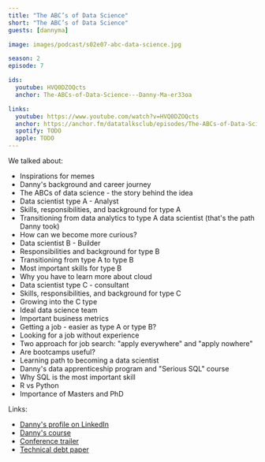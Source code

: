 ```yaml
---
title: "The ABC’s of Data Science"
short: "The ABC’s of Data Science"
guests: [dannyma]

image: images/podcast/s02e07-abc-data-science.jpg

season: 2
episode: 7

ids:
  youtube: HVQ0DZOQcts
  anchor: The-ABCs-of-Data-Science---Danny-Ma-er33oa

links:
  youtube: https://www.youtube.com/watch?v=HVQ0DZOQcts
  anchor: https://anchor.fm/datatalksclub/episodes/The-ABCs-of-Data-Science---Danny-Ma-er33oa
  spotify: TODO
  apple: TODO
---
```


We talked about:

- Inspirations for memes 
- Danny's background and career journey
- The ABCs of data science - the story behind the idea
- Data scientist type A - Analyst 
- Skills, responsibilities, and background for type A
- Transitioning from data analytics to type A data scientist (that's the path Danny took)
- How can we become more curious?
- Data scientist B - Builder 
- Responsibilities and background for type B
- Transitioning from type A to type B
- Most important skills for type B
- Why you have to learn more about cloud 
- Data scientist type C - consultant
- Skills, responsibilities, and background for type C
- Growing into the C type
- Ideal data science team
- Important business metrics
- Getting a job - easier as type A or type B?
- Looking for a job without experience
- Two approach for job search: "apply everywhere" and "apply nowhere"
- Are bootcamps useful?
- Learning path to becoming a data scientist
- Danny's data apprenticeship program and "Serious SQL" course 
- Why SQL is the most important skill
- R vs Python
- Importance of Masters and PhD


Links:

- [Danny's profile on LinkedIn](https://linkedin.com/in/datawithdanny)
- [Danny's course](https://datawithdanny.com/)
- [Conference trailer](https://www.linkedin.com/posts/datawithdanny_datascientist-data-activity-6767988552811847680-GzUK/)
- [Technical debt paper](https://proceedings.neurips.cc/paper/2015/hash/86df7dcfd896fcaf2674f757a2463eba-Abstract.html)
